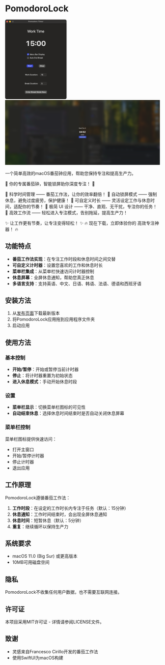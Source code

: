 # PomodoroLock

<img src="Assets/interface.png" alt="Work Time Interface" width="200">
<img src="Assets/BreakTime.png" alt="Break Time Interface" width="600">

一个简单高效的macOS番茄钟应用，帮助您保持专注和提高生产力。

🚀 你的专属番茄钟，智能锁屏助你深度专注！ 🚀

🔹 科学时间管理 —— 番茄工作法，让你的效率翻倍！
🔹 自动锁屏模式 —— 强制休息，避免过度疲劳，保护健康！
🔹 可自定义时长 —— 灵活设定工作与休息时间，适配你的节奏！
🔹 极简 UI 设计 —— 干净、直观、无干扰，专注你的任务！
🔹 高效工作流 —— 轻松进入专注模式，告别拖延，提高生产力！

✨ 让工作更有节奏，让专注变得轻松！ ✨
🔥 现在下载，立即体验你的 高效专注神器！ 🔥

## 功能特点

- **番茄工作法实现**：在专注工作时段和休息时间之间交替
- **可自定义计时器**：设置您喜欢的工作和休息时长
- **菜单栏集成**：从菜单栏快速访问计时器控制
- **休息屏幕**：全屏休息通知，帮助您真正休息
- **多语言支持**：支持英语、中文、日语、韩语、法语、德语和西班牙语

## 安装方法

1. 从[发布页面](https://github.com/yourusername/PomodoroLock/releases)下载最新版本
2. 将PomodoroLock应用拖到应用程序文件夹
3. 启动应用

## 使用方法

### 基本控制

- **开始/暂停**：开始或暂停当前计时器
- **停止**：将计时器重置为初始状态
- **进入休息模式**：手动开始休息时段

### 设置

- **菜单栏显示**：切换菜单栏图标的可见性
- **自动结束休息**：选择休息时间结束时是否自动关闭休息屏幕

### 菜单栏控制

菜单栏图标提供快速访问：
- 打开主窗口
- 开始/暂停计时器
- 停止计时器
- 退出应用

## 工作原理

PomodoroLock遵循番茄工作法：

1. **工作时段**：在设定的工作时长内专注于任务（默认：15分钟）
2. **休息通知**：工作时间结束时，会出现全屏休息通知
3. **休息时间**：短暂休息（默认：5分钟）
4. **重复**：继续循环以保持生产力

## 系统要求

- macOS 11.0 (Big Sur) 或更高版本
- 10MB可用磁盘空间

## 隐私

PomodoroLock不收集任何用户数据，也不需要互联网连接。

## 许可证

本项目采用MIT许可证 - 详情请参阅LICENSE文件。

## 致谢

- 灵感来自Francesco Cirillo开发的番茄工作法
- 使用SwiftUI为macOS构建